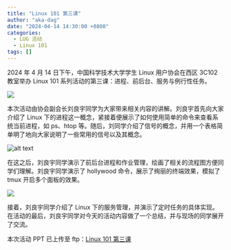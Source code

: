 ```yaml
---
title: "Linux 101 第三课"
author: "aka-dag"
date: "2024-04-14 14:30:00 +0800"
categories:
  - LUG 活动
  - Linux 101
tags: []
---
```


2024 年 4 月 14 日下午，中国科学技术大学学生 Linux 用户协会在西区 3C102 教室举办 Linux 101 系列活动的第三课：进程、前后台、服务与例行性任务。

![](https://ftp.lug.ustc.edu.cn/%E6%B4%BB%E5%8A%A8/2024.04.14_Linux_101_%E7%AC%AC%E4%B8%89%E8%AF%BE/photo/EF632DA1CAC133C5A4168A203C912F0E.jpg)

本次活动由协会副会长刘良宇同学为大家带来相关内容的讲解。刘良宇首先向大家介绍了 Linux 下的进程这一概念，紧接着便展示了如何使用简单的命令来查看系统当前进程，如 ps、htop 等。随后，刘同学介绍了信号的概念，并用一个表格简单明了地向大家说明了一些常用的信号以及其概念。

![alt text](https://ftp.lug.ustc.edu.cn/%E6%B4%BB%E5%8A%A8/2024.04.14_Linux_101_%E7%AC%AC%E4%B8%89%E8%AF%BE/photo/image.png)

在这之后，刘良宇同学演示了前后台进程和作业管理，绘画了相关的流程图方便同学们理解。刘良宇同学演示了 hollywood 命令，展示了绚丽的终端效果，模拟了 tmux 开启多个面板的效果。

![](https://ftp.lug.ustc.edu.cn/%E6%B4%BB%E5%8A%A8/2024.04.14_Linux_101_%E7%AC%AC%E4%B8%89%E8%AF%BE/photo/a2ad275dd979296440636cff47d95028.png)

接着，刘良宇同学介绍了 Linux 下的服务管理，并演示了定时任务的具体实现。在活动的最后，刘良宇同学对今天的活动内容做了一个总结，并与现场的同学展开了交流。

本次活动 PPT 已上传至 ftp：[Linux 101 第三课](https://ftp.lug.ustc.edu.cn/%E6%B4%BB%E5%8A%A8/2024.04.14_Linux_101_%E7%AC%AC%E4%B8%89%E8%AF%BE/merged.pdf)
